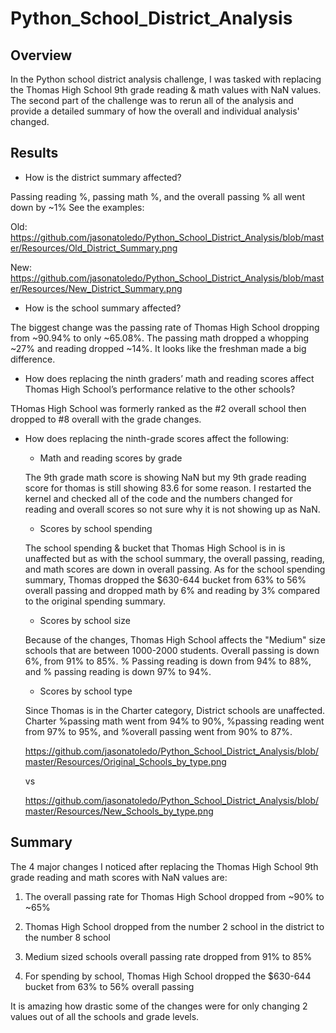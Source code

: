 # Python_School_District_Analysis

## Overview

In the Python school district analysis challenge, I was tasked with replacing the Thomas High School 9th grade reading & math values with NaN values. The second part of the challenge was to rerun all of the analysis and provide a detailed summary of how the overall and individual analysis' changed.

## Results

- How is the district summary affected?

Passing reading %, passing math %, and the overall passing % all went down by ~1% See the examples:

Old: https://github.com/jasonatoledo/Python_School_District_Analysis/blob/master/Resources/Old_District_Summary.png

New: https://github.com/jasonatoledo/Python_School_District_Analysis/blob/master/Resources/New_District_Summary.png

- How is the school summary affected?

The biggest change was the passing rate of Thomas High School dropping from ~90.94% to only ~65.08%. The passing math dropped a whopping ~27% and reading dropped ~14%. It looks like the freshman made a big difference.

- How does replacing the ninth graders’ math and reading scores affect Thomas High School’s performance relative to the other schools?

THomas High School was formerly ranked as the #2 overall school then dropped to #8 overall with the grade changes.

- How does replacing the ninth-grade scores affect the following:

  - Math and reading scores by grade
  
  The 9th grade math score is showing NaN but my 9th grade reading score for thomas is still showing 83.6 for some reason. I restarted the kernel and checked all of the code and the numbers changed for reading and overall scores so not sure why it is not showing up as NaN.
 
  - Scores by school spending
  
  The school spending & bucket that Thomas High School is in is unaffected but as with the school summary, the overall passing, reading, and math scores are down in overall passing. As for the school spending summary, Thomas dropped the $630-644 bucket from 63% to 56% overall passing and dropped math by 6% and reading by 3% compared to the original spending summary.
 
  - Scores by school size
  
  Because of the changes, Thomas High School affects the "Medium" size schools that are between 1000-2000 students. Overall passing is down 6%, from 91% to 85%. % Passing reading is down from 94% to 88%, and % passing reading is down 97% to 94%.
 
  - Scores by school type
  
  Since Thomas is in the Charter category, District schools are unaffected. Charter %passing math went from 94% to 90%, %passing reading went from 97% to 95%, and %overall passing went from 90% to 87%.
  
  https://github.com/jasonatoledo/Python_School_District_Analysis/blob/master/Resources/Original_Schools_by_type.png  
  
  vs
  
  https://github.com/jasonatoledo/Python_School_District_Analysis/blob/master/Resources/New_Schools_by_type.png
  
  
## Summary

The 4 major changes I noticed after replacing the Thomas High School 9th grade reading and math scores with NaN values are:

1) The overall passing rate for Thomas High School dropped from ~90% to ~65%

2) Thomas High School dropped from the number 2 school in the district to the number 8 school

3) Medium sized schools overall passing rate dropped from 91% to 85%

4) For spending by school, Thomas High School dropped the $630-644 bucket from 63% to 56% overall passing

It is amazing how drastic some of the changes were for only changing 2 values out of all the schools and grade levels.


